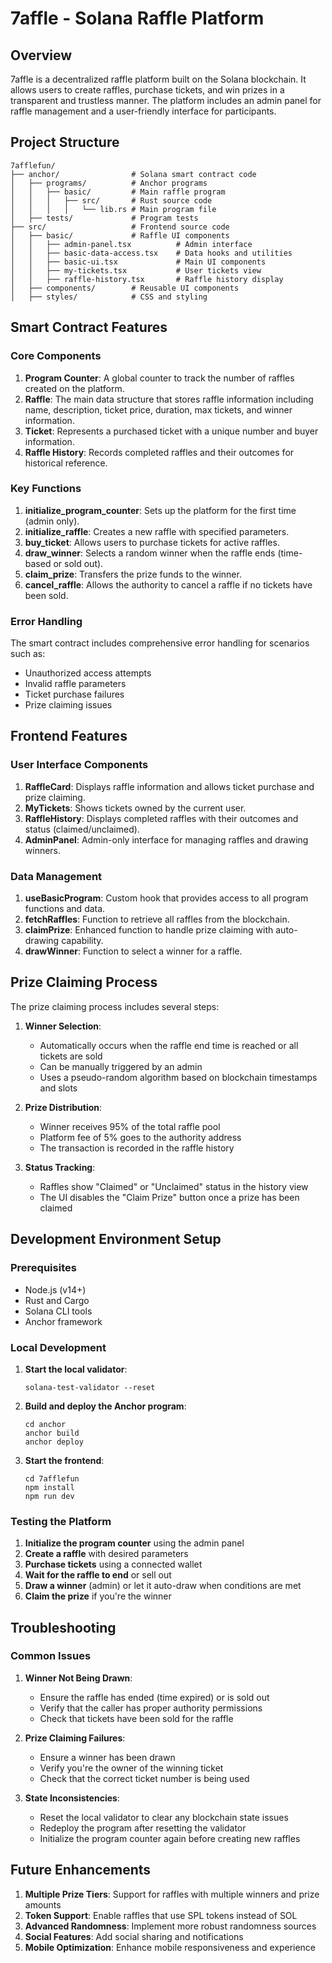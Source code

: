 # 7affle - Solana Raffle Platform

## Overview

7affle is a decentralized raffle platform built on the Solana blockchain. It allows users to create raffles, purchase tickets, and win prizes in a transparent and trustless manner. The platform includes an admin panel for raffle management and a user-friendly interface for participants.

## Project Structure

```
7afflefun/
├── anchor/                # Solana smart contract code
│   ├── programs/          # Anchor programs
│   │   ├── basic/         # Main raffle program
│   │   │   ├── src/       # Rust source code
│   │   │   │   └── lib.rs # Main program file
│   ├── tests/             # Program tests
├── src/                   # Frontend source code
│   ├── basic/             # Raffle UI components
│   │   ├── admin-panel.tsx          # Admin interface
│   │   ├── basic-data-access.tsx    # Data hooks and utilities
│   │   ├── basic-ui.tsx             # Main UI components
│   │   ├── my-tickets.tsx           # User tickets view
│   │   ├── raffle-history.tsx       # Raffle history display
│   ├── components/        # Reusable UI components
│   ├── styles/            # CSS and styling
```

## Smart Contract Features

### Core Components

1. **Program Counter**: A global counter to track the number of raffles created on the platform.
2. **Raffle**: The main data structure that stores raffle information including name, description, ticket price, duration, max tickets, and winner information.
3. **Ticket**: Represents a purchased ticket with a unique number and buyer information.
4. **Raffle History**: Records completed raffles and their outcomes for historical reference.

### Key Functions

1. **initialize_program_counter**: Sets up the platform for the first time (admin only).
2. **initialize_raffle**: Creates a new raffle with specified parameters.
3. **buy_ticket**: Allows users to purchase tickets for active raffles.
4. **draw_winner**: Selects a random winner when the raffle ends (time-based or sold out).
5. **claim_prize**: Transfers the prize funds to the winner.
6. **cancel_raffle**: Allows the authority to cancel a raffle if no tickets have been sold.

### Error Handling

The smart contract includes comprehensive error handling for scenarios such as:
- Unauthorized access attempts
- Invalid raffle parameters
- Ticket purchase failures
- Prize claiming issues

## Frontend Features

### User Interface Components

1. **RaffleCard**: Displays raffle information and allows ticket purchase and prize claiming.
2. **MyTickets**: Shows tickets owned by the current user.
3. **RaffleHistory**: Displays completed raffles with their outcomes and status (claimed/unclaimed).
4. **AdminPanel**: Admin-only interface for managing raffles and drawing winners.

### Data Management

1. **useBasicProgram**: Custom hook that provides access to all program functions and data.
2. **fetchRaffles**: Function to retrieve all raffles from the blockchain.
3. **claimPrize**: Enhanced function to handle prize claiming with auto-drawing capability.
4. **drawWinner**: Function to select a winner for a raffle.

## Prize Claiming Process

The prize claiming process includes several steps:

1. **Winner Selection**:
   - Automatically occurs when the raffle end time is reached or all tickets are sold
   - Can be manually triggered by an admin
   - Uses a pseudo-random algorithm based on blockchain timestamps and slots

2. **Prize Distribution**:
   - Winner receives 95% of the total raffle pool
   - Platform fee of 5% goes to the authority address
   - The transaction is recorded in the raffle history

3. **Status Tracking**:
   - Raffles show "Claimed" or "Unclaimed" status in the history view
   - The UI disables the "Claim Prize" button once a prize has been claimed

## Development Environment Setup

### Prerequisites

- Node.js (v14+)
- Rust and Cargo
- Solana CLI tools
- Anchor framework

### Local Development

1. **Start the local validator**:
   ```
   solana-test-validator --reset
   ```

2. **Build and deploy the Anchor program**:
   ```
   cd anchor
   anchor build
   anchor deploy
   ```

3. **Start the frontend**:
   ```
   cd 7afflefun
   npm install
   npm run dev
   ```

### Testing the Platform

1. **Initialize the program counter** using the admin panel
2. **Create a raffle** with desired parameters
3. **Purchase tickets** using a connected wallet
4. **Wait for the raffle to end** or sell out
5. **Draw a winner** (admin) or let it auto-draw when conditions are met
6. **Claim the prize** if you're the winner

## Troubleshooting

### Common Issues

1. **Winner Not Being Drawn**:
   - Ensure the raffle has ended (time expired) or is sold out
   - Verify that the caller has proper authority permissions
   - Check that tickets have been sold for the raffle

2. **Prize Claiming Failures**:
   - Ensure a winner has been drawn
   - Verify you're the owner of the winning ticket
   - Check that the correct ticket number is being used

3. **State Inconsistencies**:
   - Reset the local validator to clear any blockchain state issues
   - Redeploy the program after resetting the validator
   - Initialize the program counter again before creating new raffles

## Future Enhancements

1. **Multiple Prize Tiers**: Support for raffles with multiple winners and prize amounts
2. **Token Support**: Enable raffles that use SPL tokens instead of SOL
3. **Advanced Randomness**: Implement more robust randomness sources
4. **Social Features**: Add social sharing and notifications
5. **Mobile Optimization**: Enhance mobile responsiveness and experience

